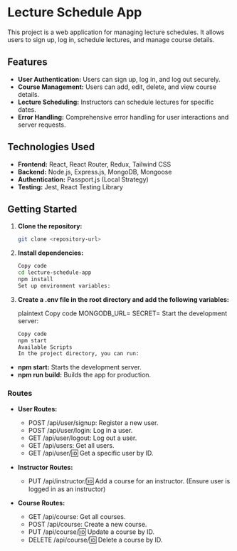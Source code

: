 # Lecture Schedule App

This project is a web application for managing lecture schedules. It allows users to sign up, log in, schedule lectures, and manage course details.

## Features

- **User Authentication:** Users can sign up, log in, and log out securely.
- **Course Management:** Users can add, edit, delete, and view course details.
- **Lecture Scheduling:** Instructors can schedule lectures for specific dates.
- **Error Handling:** Comprehensive error handling for user interactions and server requests.

## Technologies Used

- **Frontend:** React, React Router, Redux, Tailwind CSS
- **Backend:** Node.js, Express.js, MongoDB, Mongoose
- **Authentication:** Passport.js (Local Strategy)
- **Testing:** Jest, React Testing Library

## Getting Started

1. **Clone the repository:**

   ```bash
   git clone <repository-url>

2. **Install dependencies:**

    ```bash
    Copy code
    cd lecture-schedule-app
    npm install
    Set up environment variables:

3. **Create a .env file in the root directory and add the following variables:**

    plaintext
    Copy code
    MONGODB_URL=<your-mongodb-url>
    SECRET=<your-secret-key>
    Start the development server:

    ```bash
    Copy code
    npm start
    Available Scripts
    In the project directory, you can run:

- **npm start:** Starts the development server.
- **npm run build:** Builds the app for production.

### Routes

- **User Routes:**
  - POST /api/user/signup: Register a new user.
  - POST /api/user/login: Log in a user.
  - GET /api/user/logout: Log out a user.
  - GET /api/users: Get all users.
  - GET /api/user/:id: Get a specific user by ID.

- **Instructor Routes:**
  - PUT /api/instructor/:id: Add a course for an instructor. (Ensure user is logged in as an instructor)
  
- **Course Routes:**
  - GET /api/course: Get all courses.
  - POST /api/course: Create a new course.
  - PUT /api/course/:id: Update a course by ID.
  - DELETE /api/course/:id: Delete a course by ID.
